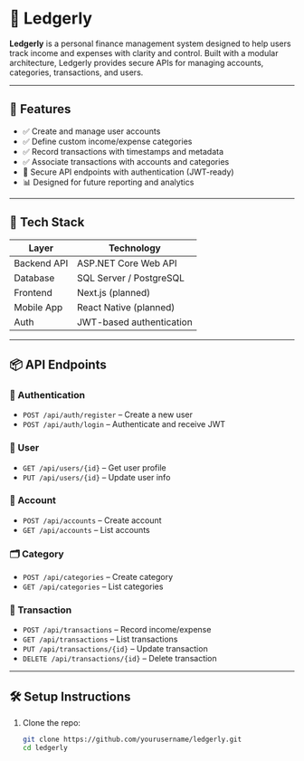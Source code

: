 ﻿# 📒 Ledgerly

**Ledgerly** is a personal finance management system designed to help users track income and expenses with clarity and control. Built with a modular architecture, Ledgerly provides secure APIs for managing accounts, categories, transactions, and users.

---

## 🚀 Features

- ✅ Create and manage user accounts
- ✅ Define custom income/expense categories
- ✅ Record transactions with timestamps and metadata
- ✅ Associate transactions with accounts and categories
- 🔐 Secure API endpoints with authentication (JWT-ready)
- 📊 Designed for future reporting and analytics

---

## 🧱 Tech Stack

| Layer       | Technology               |
| ----------- | ------------------------ |
| Backend API | ASP.NET Core Web API     |
| Database    | SQL Server / PostgreSQL  |
| Frontend    | Next.js (planned)        |
| Mobile App  | React Native (planned)   |
| Auth        | JWT-based authentication |

---

## 📦 API Endpoints

### 🔐 Authentication

- `POST /api/auth/register` – Create a new user
- `POST /api/auth/login` – Authenticate and receive JWT

### 👤 User

- `GET /api/users/{id}` – Get user profile
- `PUT /api/users/{id}` – Update user info

### 💼 Account

- `POST /api/accounts` – Create account
- `GET /api/accounts` – List accounts

### 🗂️ Category

- `POST /api/categories` – Create category
- `GET /api/categories` – List categories

### 💸 Transaction

- `POST /api/transactions` – Record income/expense
- `GET /api/transactions` – List transactions
- `PUT /api/transactions/{id}` – Update transaction
- `DELETE /api/transactions/{id}` – Delete transaction

---

## 🛠️ Setup Instructions

1. Clone the repo:
   ```bash
   git clone https://github.com/yourusername/ledgerly.git
   cd ledgerly
   ```
